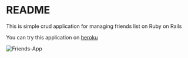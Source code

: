 # README

This is simple crud application for managing friends list on Ruby on Rails

You can try this application on [heroku](https://friendsappruby.herokuapp.com)

![Friends-App](https://user-images.githubusercontent.com/90027564/144006074-fdf502da-5b6c-42d3-a21f-27d046c2d633.png)

